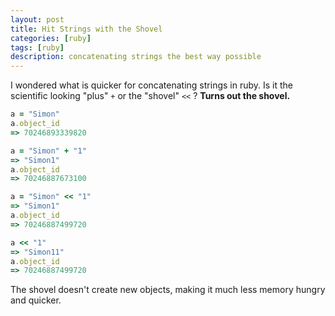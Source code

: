 ```yaml
---
layout: post
title: Hit Strings with the Shovel
categories: [ruby]
tags: [ruby]
description: concatenating strings the best way possible
---
```


I wondered what is quicker for concatenating strings in ruby. Is it the scientific looking "plus" `+` or the "shovel" `<<` ? **Turns out the shovel.**

``` ruby
a = "Simon"
a.object_id
=> 70246893339820

a = "Simon" + "1"
=> "Simon1"
a.object_id
=> 70246887673100

a = "Simon" << "1"
=> "Simon1"
a.object_id
=> 70246887499720

a << "1"
=> "Simon11"
a.object_id
=> 70246887499720
```

The shovel doesn't create new objects, making it much less memory hungry and quicker.
